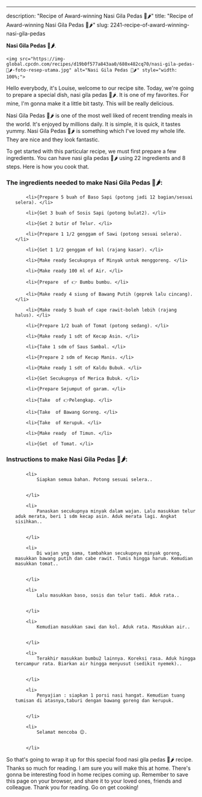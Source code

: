 ---
description: "Recipe of Award-winning Nasi Gila Pedas 🍚🌶"
title: "Recipe of Award-winning Nasi Gila Pedas 🍚🌶"
slug: 2241-recipe-of-award-winning-nasi-gila-pedas

<p>
	<strong>Nasi Gila Pedas 🍚🌶</strong>. 
	
</p>
<p>
	
	<img src="https://img-global.cpcdn.com/recipes/d19b0f577a843aa0/680x482cq70/nasi-gila-pedas-🍚🌶-foto-resep-utama.jpg" alt="Nasi Gila Pedas 🍚🌶" style="width: 100%;">
	
	
</p>
<p>
	Hello everybody, it's Louise, welcome to our recipe site. Today, we're going to prepare a special dish, nasi gila pedas 🍚🌶. It is one of my favorites. For mine, I'm gonna make it a little bit tasty. This will be really delicious.
</p>
	
<p>
	
</p>
<p>
	Nasi Gila Pedas 🍚🌶 is one of the most well liked of recent trending meals in the world. It's enjoyed by millions daily. It is simple, it is quick, it tastes yummy. Nasi Gila Pedas 🍚🌶 is something which I've loved my whole life. They are nice and they look fantastic.
</p>

<p>
To get started with this particular recipe, we must first prepare a few ingredients. You can have nasi gila pedas 🍚🌶 using 22 ingredients and 8 steps. Here is how you cook that.
</p>

<h3>The ingredients needed to make Nasi Gila Pedas 🍚🌶:</h3>

<ol>
	
		<li>{Prepare 5 buah of Baso Sapi (potong jadi 12 bagian/sesuai selera). </li>
	
		<li>{Get 3 buah of Sosis Sapi (potong bulat2). </li>
	
		<li>{Get 2 butir of Telur. </li>
	
		<li>{Prepare 1 1/2 genggam of Sawi (potong sesuai selera). </li>
	
		<li>{Get 1 1/2 genggam of kol (rajang kasar). </li>
	
		<li>{Make ready Secukupnya of Minyak untuk menggoreng. </li>
	
		<li>{Make ready 100 ml of Air. </li>
	
		<li>{Prepare  of 👉 Bumbu bumbu. </li>
	
		<li>{Make ready 4 siung of Bawang Putih (geprek lalu cincang). </li>
	
		<li>{Make ready 5 buah of cape rawit-boleh lebih (rajang halus). </li>
	
		<li>{Prepare 1/2 buah of Tomat (potong sedang). </li>
	
		<li>{Make ready 1 sdt of Kecap Asin. </li>
	
		<li>{Take 1 sdm of Saus Sambal. </li>
	
		<li>{Prepare 2 sdm of Kecap Manis. </li>
	
		<li>{Make ready 1 sdt of Kaldu Bubuk. </li>
	
		<li>{Get Secukupnya of Merica Bubuk. </li>
	
		<li>{Prepare Sejumput of garam. </li>
	
		<li>{Take  of 👉Pelengkap. </li>
	
		<li>{Take  of Bawang Goreng. </li>
	
		<li>{Take  of Kerupuk. </li>
	
		<li>{Make ready  of Timun. </li>
	
		<li>{Get  of Tomat. </li>
	
</ol>
<p>
	
</p>

<h3>Instructions to make Nasi Gila Pedas 🍚🌶:</h3>

<ol>
	
		<li>
			Siapkan semua bahan. Potong sesuai selera..
			
			
		</li>
	
		<li>
			Panaskan secukupnya minyak dalam wajan. Lalu masukkan telur aduk merata, beri 1 sdm kecap asin. Aduk merata lagi. Angkat sisihkan..
			
			
		</li>
	
		<li>
			Di wajan yng sama, tambahkan secukupnya minyak goreng, masukkan bawang putih dan cabe rawit. Tumis hingga harum. Kemudian masukkan tomat..
			
			
		</li>
	
		<li>
			Lalu masukkan baso, sosis dan telur tadi. Aduk rata..
			
			
		</li>
	
		<li>
			Kemudian masukkan sawi dan kol. Aduk rata. Masukkan air..
			
			
		</li>
	
		<li>
			Terakhir masukkan bumbu2 lainnya. Koreksi rasa. Aduk hingga tercampur rata. Biarkan air hingga menyusut (sedikit nyemek)..
			
			
		</li>
	
		<li>
			Penyajian : siapkan 1 porsi nasi hangat. Kemudian tuang tumisan di atasnya,taburi dengan bawang goreng dan kerupuk.
			
			
		</li>
	
		<li>
			Selamat mencoba 😊.
			
			
		</li>
	
</ol>

<p>
	
</p>

<p>
	So that's going to wrap it up for this special food nasi gila pedas 🍚🌶 recipe. Thanks so much for reading. I am sure you will make this at home. There's gonna be interesting food in home recipes coming up. Remember to save this page on your browser, and share it to your loved ones, friends and colleague. Thank you for reading. Go on get cooking!
</p>
